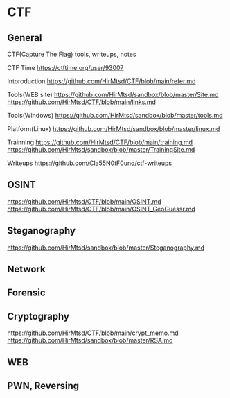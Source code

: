 # CTF
## General
CTF(Capture The Flag) tools, writeups, notes

CTF Time
https://ctftime.org/user/93007

Intoroduction
https://github.com/HirMtsd/CTF/blob/main/refer.md

Tools(WEB site)
https://github.com/HirMtsd/sandbox/blob/master/Site.md
https://github.com/HirMtsd/CTF/blob/main/links.md

Tools(Windows)
https://github.com/HirMtsd/sandbox/blob/master/tools.md

Platform(Linux)
https://github.com/HirMtsd/sandbox/blob/master/linux.md

Trainning
https://github.com/HirMtsd/CTF/blob/main/training.md
https://github.com/HirMtsd/sandbox/blob/master/TrainingSite.md

Writeups
https://github.com/Cla55N0tF0und/ctf-writeups

## OSINT
https://github.com/HirMtsd/CTF/blob/main/OSINT.md
https://github.com/HirMtsd/CTF/blob/main/OSINT_GeoGuessr.md

## Steganography
https://github.com/HirMtsd/sandbox/blob/master/Steganography.md

## Network

## Forensic

## Cryptography
https://github.com/HirMtsd/CTF/blob/main/crypt_memo.md
https://github.com/HirMtsd/sandbox/blob/master/RSA.md

## WEB

## PWN, Reversing

